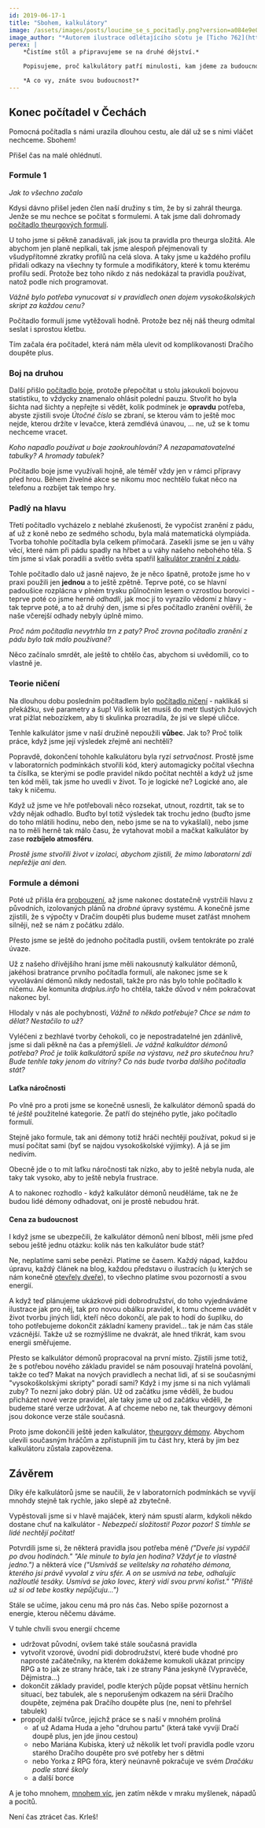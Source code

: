 ```yaml
---
id: 2019-06-17-1
title: "Sbohem, kalkulátory"
image: /assets/images/posts/loucime_se_s_pocitadly.png?version=a084e9e08b0006106ac67928ef6db771
image_author: "*Autorem ilustrace odlétajícího sčotu je [Ticho 762](https://www.facebook.com/ticho762). Děkujeme!*"
perex: |
    *Čistíme stůl a připravujeme se na druhé dějství.*

    Popisujeme, proč kalkulátory patří minulosti, kam jdeme za budoucností Dračího doupěte plus a jak vzácný je čas na práci.

    *A co vy, znáte svou budoucnost?*
---
```


## Konec počítadel v Čechách

Pomocná počítadla s námi urazila dlouhou cestu, ale dál už se s nimi vláčet nechceme. Sbohem!

Přišel čas na malé ohlédnutí.

### Formule 1

*Jak to všechno začalo*

Kdysi dávno přišel jeden člen naší družiny s tím, že by si zahrál theurga. Jenže se mu nechce se počítat s formulemi. A tak jsme dali dohromady [počítadlo theurgových formulí](https://formule.theurg.drdplus.info/).

U toho jsme si pěkně zanadávali, jak jsou ta pravidla pro theurga složitá.
Ale abychom jen planě neplkali, tak jsme alespoň přejmenovali ty všudypřítomné zkratky profilů na celá slova.
A taky jsme u každého profilu přidali odkazy na všechny ty formule a modifikátory, které k tomu kterému profilu sedí. Protože bez toho nikdo z nás nedokázal ta pravidla používat, natož podle nich programovat.

*Vážně bylo potřeba vynucovat si v pravidlech onen dojem vysokoškolských skript za každou cenu?*

Počítadlo formulí jsme vytěžovali hodně. Protože bez něj náš theurg odmítal seslat i sprostou kletbu.

Tím začala éra počítadel, která nám měla ulevit od komplikovanosti Dračího doupěte plus.

### Boj na druhou

Další přišlo [počítadlo boje](https://boj.drdplus.info/), protože přepočítat u stolu jakoukoli bojovou statistiku, to vždycky znamenalo ohlásit polední pauzu. Stvořit ho byla šichta nad šichty a nepřejte si vědět, kolik podmínek je **opravdu** potřeba, abyste zjistili svoje *Útočné číslo* se zbraní, se kterou vám to ještě moc nejde, kterou držíte v levačce, která zemdlévá únavou, ... ne, už se k tomu nechceme vracet.

*Koho napadlo používat u boje zaokrouhlování? A nezapamatovatelné tabulky? A hromady tabulek?*

Počítadlo boje jsme využívali hojně, ale téměř vždy jen v rámci přípravy před hrou. Během živelné akce se nikomu moc nechtělo ťukat něco na telefonu a rozbíjet tak tempo hry.

### Padlý na hlavu

Třetí počítadlo vycházelo z neblahé zkušenosti, že vypočíst zranění z pádu, ať už z koně nebo ze sedmého schodu, byla malá matematická olympiáda.
Tvorba tohohle počítadla byla celkem přímočará. Zasekli jsme se jen u váhy věcí, které nám při pádu spadly na hřbet a u váhy našeho nebohého těla. S tím jsme si však poradili a světlo světa spatřil [kalkulátor zranění z pádu](https://pad.drdplus.info/).

Tohle počítadlo dalo už jasně najevo, že je něco špatně, protože jsme ho v praxi použili jen **jednou** a to ještě zpětně. Teprve poté, co se hlavní padoušice rozplácna v plném trysku půlnočním lesem o vzrostlou borovici - teprve poté co jsme herně *odhadli*, jak moc jí to vyrazilo vědomí z hlavy - tak teprve poté, a to až druhý den, jsme si přes počítadlo zranění ověřili, že naše včerejší odhady nebyly úplně mimo.

*Proč nám počítadla nevytrhla trn z paty? Proč zrovna počítadlo zranění z pádu bylo tak málo používané?*

Něco začínalo smrdět, ale ještě to chtělo čas, abychom si uvědomili, co to vlastně je.

### Teorie ničení

Na dlouhou dobu posledním počítadlem bylo [počítadlo ničení](https://niceni.drdplus.info/) - naklikáš si překážku, své parametry a šup! Víš kolik let musíš do metr tlustých žulových vrat pižlat nebozízkem, aby ti skulinka prozradila, že jsi ve slepé uličce.

Tenhle kalkulátor jsme v naší družině nepoužili **vůbec**. Jak to? Proč tolik práce, když jsme její výsledek zřejmě ani nechtěli?

Popravdě, dokončení tohohle kalkulátoru byla ryzí *setrvačnost*. Prostě jsme v laboratorních podmínkách stvořili kód, který automagicky počítal všechna ta čísílka, se kterými se podle pravidel nikdo počítat nechtěl a když už jsme ten kód měli, tak jsme ho uvedli v život. To je logické ne?
Logické ano, ale taky k ničemu.

Když už jsme ve hře potřebovali něco rozsekat, utnout, rozdrtit, tak se to vždy nějak odhadlo. Buďto byl totiž výsledek tak trochu jedno (buďto jsme do toho mlátili hodinu, nebo den, nebo jsme se na to vykašlali), nebo jsme na to měli herně tak málo času, že vytahovat mobil a mačkat kalkulátor by zase **rozbíjelo atmosféru**.

*Prostě jsme stvořili život v izolaci, abychom zjistili, že mimo laboratorní zdi nepřežije ani den.*

### Formule a démoni

Poté už přišla éra [probouzení](2019-03-12-ucime_se_z_chyb.md), až jsme nakonec dostatečně vystrčili hlavu z původních, izolovaných plánů na *drobné* úpravy systému. A konečně jsme zjistili, že s výpočty v Dračím doupěti plus budeme muset zatřást mnohem silněji, než se nám z počátku zdálo.

Přesto jsme se ještě do jednoho počítadla pustili, ovšem tentokráte po zralé úvaze.

Už z našeho dřívějšího hraní jsme měli nakousnutý kalkulátor démonů, jakéhosi bratrance prvního počítadla formulí, ale nakonec jsme se k vyvolávání démonů nikdy nedostali, takže pro nás bylo tohle počítadlo k ničemu.
Ale komunita *drdplus.info* ho chtěla, takže důvod v něm pokračovat nakonec byl.

Hlodaly v nás ale pochybnosti, *Vážně to někdo potřebuje? Chce se nám to dělat? Nestačilo to už?*

Vyléčeni z bezhlavé tvorby čehokoli, co je nepostradatelné jen zdánlivě, jsme si dali pěkně na čas a přemýšleli. *Je vážně kalkulátor démonů potřeba? Proč je tolik kalkulátorů spíše na výstavu, než pro skutečnou hru? Bude tenhle taky jenom do vitríny? Co nás bude tvorba dalšího počítadla stát?*

#### Laťka náročnosti

Po vlně pro a proti jsme se konečně usnesli, že kalkulátor démonů spadá do té *ještě* použitelné kategorie. Že patří do stejného pytle, jako počítadlo formulí.

Stejně jako formule, tak ani démony totiž hráči nechtějí používat, pokud si je musí počítat sami (byť se najdou vysokoškolské výjimky). A já se jim nedivím.

Obecně jde o to mít laťku náročnosti tak nízko, aby to ještě nebyla nuda, ale taky tak vysoko, aby to ještě nebyla frustrace.

A to nakonec rozhodlo - když kalkulátor démonů neuděláme, tak ne že budou lidé démony odhadovat, oni je prostě nebudou hrát.

#### Cena za budoucnost

I když jsme se ubezpečili, že kalkulátor démonů není blbost, měli jsme před sebou ještě jednu otázku: kolik nás ten kalkulátor bude stát?

Ne, neplatíme sami sebe penězi. Platíme se časem. Každý nápad, každou úpravu, každý článek na blog, každou představu o ilustracích (u kterých se nám konečně [otevřely dveře](https://www.facebook.com/pg/ticho762/photos/?ref=page_internal)), to všechno platíme svou pozorností a svou energií.

A když teď plánujeme ukázkové pidi dobrodružství, do toho vyjednáváme ilustrace jak pro něj, tak pro novou obálku pravidel, k tomu chceme uvádět v život tvorbu jiných lidí, kteří něco dokončí, ale pak to hodí do šuplíku, do toho potřebujeme dokončit základní kameny pravidel... tak je nám čas stále vzácnější. Takže už se rozmýšlíme ne dvakrát, ale hned třikrát, kam svou energii směřujeme.

Přesto se kalkulátor démonů propracoval na první místo. Zjistili jsme totiž, že s potřebou nového základu pravidel se nám posouvají hratelná povolání, takže co teď? Makat na nových pravidlech a nechat lidi, ať si se současnými "vysokoškolskými skripty" poradí sami? Když i my jsme si na nich vylámali zuby? To nezní jako dobrý plán.
Už od začátku jsme věděli, že budou přicházet nové verze pravidel, ale taky jsme už od začátku věděli, že budeme staré verze udržovat. A ať chceme nebo ne, tak theurgovy démoni jsou dokonce verze stále současná.

Proto jsme dokončili ještě jeden kalkulátor, [theurgovy démony](https://demon.theurg.drdplus.info/). Abychom ulevili současným hráčům a zpřístupnili jim tu část hry, která by jim bez kalkulátoru zůstala zapovězena.

## Závěrem

Díky éře kalkulátorů jsme se naučili, že v laboratorních podmínkách se vyvíjí mnohdy stejně tak rychle, jako slepě až zbytečně.

Vypěstovali jsme si v hlavě majáček, který nám spustí alarm, kdykoli někdo dostane chuť na kalkulátor - *Nebezpečí složitosti! Pozor pozor! S tímhle se lidé nechtějí počítat!*

Potvrdili jsme si, že některá pravidla jsou potřeba méně *("Dveře jsi vypáčil po dvou hodinách." "Ale minule to byla jen hodina? Vždyť je to vlastně jedno.")* a některá více *("Usmíváš se velitelsky na rohatého démona, kterého jsi právě vyvolal z víru sfér. A on se usmívá na tebe, odhalujíc nažloutlé tesáky. Usmívá se jako lovec, který vidí svou první kořist." "Příště už si od tebe kostky nepůjčuju...")*

Stále se učíme, jakou cenu má pro nás čas. Nebo spíše pozornost a energie, kterou něčemu dáváme.

V tuhle chvíli svou energií chceme

- udržovat původní, ovšem také stále současná pravidla
- vytvořit vzorové, úvodní pidi dobrodružství, které bude vhodné pro naprosté začátečníky, na kterém dokážeme komukoli ukázat principy RPG a to jak ze strany hráče, tak i ze strany Pána jeskyně (Vypravěče, Dějmistra...)
- dokončit základy pravidel, podle kterých půjde popsat většinu herních situací, bez tabulek, ale s neporušeným odkazem na sérii Dračího doupěte, zejména pak Dračího doupěte plus (ne, není to přehršel tabulek)
- propojit další tvůrce, jejichž práce se s naší v mnohém prolíná
    - ať už Adama Huda a jeho "druhou partu" (která také vyvíjí Dračí doupě plus, jen jde jinou cestou)
    - nebo Mariána Kubiska, který už několik let tvoří pravidla podle vzoru starého Dračího doupěte pro své potřeby her s dětmi
    - nebo Yorka z RPG fóra, který neúnavně pokračuje ve svém *Dračáku podle staré školy*
    - a další borce

A je toho mnohem, [mnohem víc](https://trello.com/b/L64FNYj3/drdplusinfo), jen zatím někde v mraku myšlenek, nápadů a pocitů.

Není čas ztrácet čas. Krleš!
